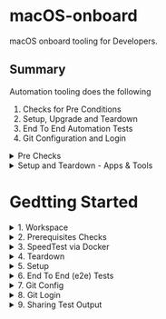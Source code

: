 # macOS-onboard

macOS onboard tooling for Developers.

## Summary

Automation tooling does the following 
1. Checks for Pre Conditions
2. Setup, Upgrade and Teardown 
3. End To End Automation Tests
4. Git Configuration and Login

<details>
<summary>Pre Checks</summary>

- Containerization - 
   - Check macOS Version for Compatibility >=10.15
   - RAM Size > 4 GB
   - VirtualBox <= 4.3.30 must not be installed as it is not compatible with Docker Desktop
   - Download [Docker Desktop for Mac](https://docs.docker.com/desktop/mac/install/) Binary based on Chipset Type and install in headless mode
    - Check buildkit is set to false for Apple Chip in ~/.docker/daemon.json
   - [Xcode Tools](https://developer.apple.com/xcode/) 
</details>

<details>
<summary>Setup and Teardown - Apps & Tools</summary>

1. Package Manager - [Homebrew](https://brew.sh/)
    - Nix Tools
        - zsh
        - zsh-autosuggestions - Suggests commands as you type based on history and completions.
        - zsh-syntax-highlighting - Syntax highlighter for the Zsh shell
        - [coreutils](https://www.gnu.org/software/coreutils/) -  File, shell and text manipulation utilities
    - Internet Tool
        - ca-certificates - [Digital Certificate](https://i.stack.imgur.com/mR9xE.png) issued by a certificate authority (CA), so SSL clients (such as wget, curl, httpie) can use it to verify the SSL certificates sign by this CA
        - wget - Retrieving files using HTTP, HTTPS, FTP and FTPS
        - curl - Transferring data with URLs
        - openssl - General-purpose cryptography for secure communication.
        - netcat - Networking utility which reads and writes data across networks
        - [httpie](https://httpie.io/) - Command-line HTTP and API testing client
    - Programming Languages
        - [go](https://go.dev/)
        - [python@3.10](https://www.python.org/)
        - [node](https://nodejs.org/en/)
    - Programming Tools
        - [gh](https://github.com/cli/cli) - GitHub on the command line
        - [jq](https://stedolan.github.io/jq/) - sed for JSON data
1. Editors 
    - Visual Studio Code [Extensions](https://code.visualstudio.com/docs/editor/extension-marketplace)
        - [ms-vscode-remote.remote-containers](https://marketplace.visualstudio.com/items?itemName=ms-vscode-remote.remote-containers) - [Developing inside a Container](https://code.visualstudio.com/docs/remote/containers)

</details>

# Gedtting Started

<details>
<summary>1. Workspace </summary>

In macOS Terminal Window, Run following commands for workspace setup

```sh
mkdir -p ${HOME}/workspace
cd workspace
git clone https://github.com/rajasoun/mac-onboard
cd mac-onboard
```
</details>

<details>
<summary>2. Prerequisites Checks</summary>
In macOS Terminal Window, Run Prerequisites Checks 

```sh
./assist.sh pre-checks
```
</details>

<details>
<summary>3. SpeedTest via Docker</summary>
In macOS Terminal Window, Run Prerequisites Checks for Docker

```sh
./assist.sh speed-test
```
</details>

<details>
<summary>4. Teardown </summary>
In macOS Terminal Window, Run following command to teardown the existing setup (if any)

```sh
./assist.sh teardown # Will remove all packages
```
</details>

<details>
<summary>5. Setup </summary>
In macOS Terminal Window, Run following commands for application installation

```sh
./assist.sh setup
```
</details>

<details>
<summary>6. End To End (e2e) Tests  </summary>
In macOS Terminal Window, Run following commands for application installation end to end tests

```sh
./assist.sh test
```
</details>

<details>
<summary>7. Git Config </summary>
In macOS Terminal Window, Run following commands for git configuration

```sh
./assist.sh git-config
```
</details>

<details>
<summary>8. Git Login </summary>
In macOS Terminal Window, Run following commands for git Login via Token

```sh
export $(grep -v '^#' env.ini | xargs)
gh auth login --hostname $GIT --git-protocol ssh 
```

Store the token in github.token file and Validate via 

```sh
./assist.sh git-login
```
</details>

<details>
<summary>9. Sharing Test Output </summary>

Execute using `script` command and share the log.txt

```sh
script log.txt ./assist.sh teardown
script log.txt ./assist.sh setup
script log.txt ./assist.sh test
script log.txt ./assist.sh pre-checks
script log.txt ./assist.sh speed-test
script log.txt ./assist.sh check
```
</details>

